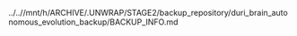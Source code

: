 ../..//mnt/h/ARCHIVE/.UNWRAP/STAGE2/backup_repository/duri_brain_autonomous_evolution_backup/BACKUP_INFO.md